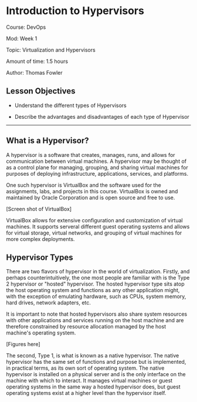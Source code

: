 # **Introduction to Hypervisors**

Course: DevOps

Mod: Week 1

Topic: Virtualization and Hypervisors

Amount of time: 1.5 hours

Author: Thomas Fowler

## **Lesson Objectives**

* Understand the different types of Hypervisors

* Describe the advantages and disadvantages of each
type of Hypervisor

--------------------------------------------

## **What is a Hypervisor?**

A hypervisor is a software that creates, manages, runs, and
allows for communication between virtual machines. A hypervisor
may be thought of as a control plane for managing, grouping, and
sharing virtual machines for purposes of deploying
infrastructure, applications, services, and platforms.

One such hypervisor is VirtualBox and the software used
for the assignments, labs, and projects in this course.
VirtualBox is owned and maintained by Oracle Corporation and is
open source and free to use.

[Screen shot of VirtualBox]

VirtualBox allows for extensive configuration and customization
of virtual machines. It supports serveral different guest
operating systems and allows for virtual storage, virtual
networks, and grouping of virtual machines for more complex
deployments.

## **Hypervisor Types**

There are two flavors of hypervisor in the world of
virtualization. Firstly, and perhaps counterintuitively,
the one most people are familiar with is the Type 2
hypervisor or "hosted" hypervisor. The hosted hypervisor type
sits atop the host operating system and functions as any other
application might, with the exception of emulating hardware,
such as CPUs, system memory, hard drives, network adapters,
etc.

It is important to note that hosted hypervisors also share
system resources with other applications and services running
on the host machine and are therefore constrained by resource
allocation managed by the host machine's operating system.

[Figures here]

The second, Type 1, is what is known as a native hypervisor.
The native hypervisor has the same set of functions and purpose
but is implemented, in practical terms, as its own sort of
operating system. The native hypervisor is installed on a
physical server and is the only interface on the machine with
which to interact. It manages virtual machines or guest
operating systems in the same way a hosted hypervisor does, but
guest operating systems exist at a higher level than the
hypervisor itself.

